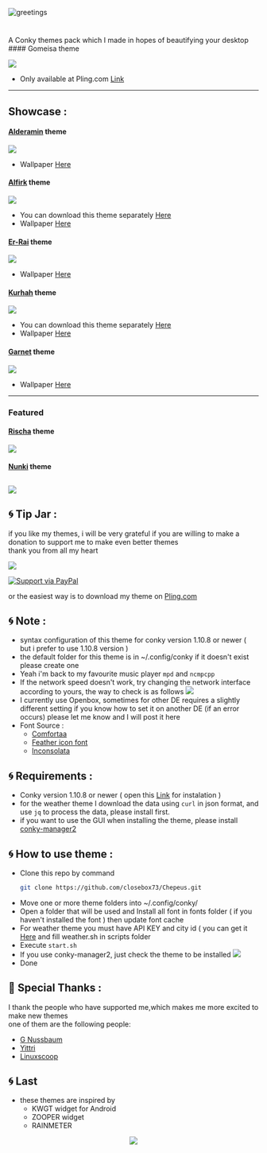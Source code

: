 ![greetings](/Asset/Chepeus.png)
<!-- BADGES -->
<h1>
  <a href="#--------">
    <img alt="" align="right" src="https://badges.pufler.dev/visits/closebox73/Chepeus?style=round-square&label=&color=282C35&logo=github&logoColor=white&labelColor=00A943"/>
  </a>
</h1>
A Conky themes pack which I made in hopes of beautifying your desktop 
#### Gomeisa theme

![](/Asset/gomeisa.png)
- Only available at Pling.com [Link](https://www.pling.com/p/1844060/)
----------------------------------------------------------------
## Showcase :
#### [Alderamin](/Alderamin) theme
![](/Alderamin/preview.png)
- Wallpaper [Here](https://unsplash.com/photos/3It07ifpBCQ)
#### [Alfirk](/Alfirk) theme
![](/Alfirk/preview.png)
- You can download this theme separately [Here](https://www.pling.com/p/1835804/)
- Wallpaper [Here](https://unsplash.com/photos/Ai2TRdvI6gM)
#### [Er-Rai](/Er-Rai) theme
![](/Er-Rai/preview.png)
- Wallpaper [Here](https://unsplash.com/photos/qfmd9bu7IgA)
#### [Kurhah](/Kurhah) theme
![](/Kurhah/preview.png)
- You can download this theme separately [Here](https://www.pling.com/p/1835836/)
- Wallpaper [Here](https://unsplash.com/photos/y5cEL5rWo8s)
#### [Garnet](/Garnet) theme
![](/Garnet/preview.png)
- Wallpaper [Here](https://unsplash.com/photos/Rl9l9mL6Pvs)
---------------------------------------
### Featured
#### [Rischa](/Rischa) theme
![](/Rischa/preview.png)
#### [Nunki](/Nunki) theme
![](/Nunki/preview.png)
---------------------------------------

## :cyclone: Tip Jar :
if you like my themes, i will be very grateful if you are willing to make a donation to support me to make even better themes<br />
thank you from all my heart

[![](https://ko-fi.com/img/githubbutton_sm.svg)](https://ko-fi.com/closebox73)

[![Support via PayPal](https://cdn.rawgit.com/twolfson/paypal-github-button/1.0.0/dist/button.svg)](https://www.paypal.me/closebox73/)

or the easiest way is to download my theme on [Pling.com](https://www.pling.com/u/closebox73x) 

## :cyclone: Note :
- syntax configuration of this theme for conky version 1.10.8 or newer  ( but i prefer to use 1.10.8 version )
- the default folder for this theme is in ~/.config/conky if it doesn't exist please create one
- Yeah i'm back to my favourite music player `mpd` and `ncmpcpp`
- If the network speed doesn't work, try changing the network interface according to yours, the way to check is as follows
	![](/Asset/Wlan.png)
- I currently use Openbox, sometimes for other DE requires a slightly different setting
	if you know how to set it on another DE (if an error occurs) please let me know and I will post it here
- Font Source :
	 - [Comfortaa](https://fonts.google.com/specimen/Comfortaa)
	 - [Feather icon font](https://github.com/AT-UI/feather-font)
	 - [Inconsolata](https://fonts.google.com/specimen/Inconsolata)

## :cyclone: Requirements :
- Conky version 1.10.8 or newer ( open this  [Link](https://github.com/brndnmtthws/conky) for instalation )
- for the weather theme I download the data using `curl` in json format, and use `jq` to process the data, please install first.
- if you want to use the GUI when installing the theme, please install [conky-manager2](https://github.com/zcot/conky-manager2)

## :cyclone: How to use theme :
- Clone this repo by command
  ```bash
  git clone https://github.com/closebox73/Chepeus.git
  ```
- Move one or more theme folders into ~/.config/conky/
- Open a folder that will be used and Install all font in fonts folder ( if you haven't installed the font ) then update font cache
- For weather theme you must have API KEY and city id ( you can get it [Here](https://openweathermap.org) and fill weather.sh in scripts folder
- Execute `start.sh`
- If you use conky-manager2, just check the theme to be installed
	![](/Asset/CM2.png)
- Done

## :gift: Special Thanks :
I thank the people who have supported me,which makes me more excited to make new themes<br />
one of them are the following people:

- [G Nussbaum](https://github.com/gnussbaum67)
- [Yittri](https://github.com/yittri)
- [Linuxscoop](https://github.com/linuxscoop/)

## :cyclone: Last
- these themes are inspired by
	- KWGT widget for Android
	- ZOOPER widget
	- RAINMETER 
	
<p align="center"><a href="https://github.com/closebox73/Chepeus/blob/master/LICENSE"><img src="https://img.shields.io/static/v1.svg?style=rounded-square&label=License&message=MIT-License&logoColor=white&logo=github&colorA=282C35&colorB=00A943"/></a></p>

